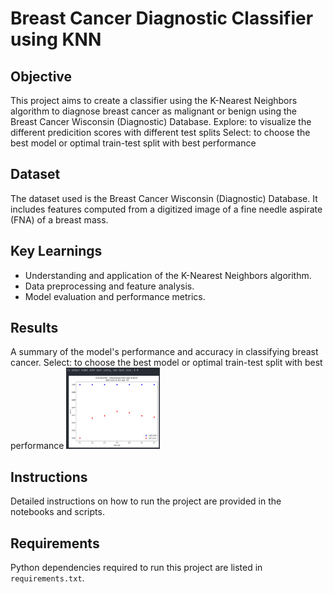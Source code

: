 # Breast Cancer Diagnostic Classifier using KNN

## Objective
This project aims to create a classifier using the K-Nearest Neighbors algorithm to diagnose breast cancer as malignant or benign using the Breast Cancer Wisconsin (Diagnostic) Database.
Explore: to visualize the different predicition scores with different test splits
Select: to choose the best model or optimal train-test split with best performance

## Dataset
The dataset used is the Breast Cancer Wisconsin (Diagnostic) Database. It includes features computed from a digitized image of a fine needle aspirate (FNA) of a breast mass.

## Key Learnings
- Understanding and application of the K-Nearest Neighbors algorithm.
- Data preprocessing and feature analysis.
- Model evaluation and performance metrics.

## Results
A summary of the model's performance and accuracy in classifying breast cancer.
Select: to choose the best model or optimal train-test split with best performance
<img src="/src/img/tsplit_score.png" width="150" height="130">

## Instructions
Detailed instructions on how to run the project are provided in the notebooks and scripts.

## Requirements
Python dependencies required to run this project are listed in `requirements.txt`.


